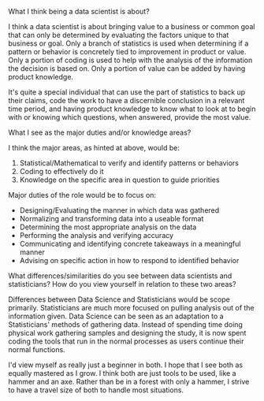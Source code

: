 What I think being a data scientist is about? 

I think a data scientist is about bringing value to a business or common goal that can only be determined by evaluating the factors unique to that business or goal.
Only a branch of statistics is used when determining if a pattern or behavior is concretely tied to improvement in product or value.
Only a portion of coding is used to help with the analysis of the information the decision is based on.
Only a portion of value can be added by having product knowledge.

It's quite a special individual that can use the part of statistics to back up their claims, code the work to have a discernible conclusion in a relevant time period,
and having product knowledge to know what to look at to begin with or knowing which questions, when answered, provide the most value.

What I see as the major duties and/or knowledge areas? 

I think the major areas, as hinted at above, would be:

1. Statistical/Mathematical to verify and identify patterns or behaviors
2. Coding to effectively do it
3. Knowledge on the specific area in question to guide priorities

Major duties of the role would be to focus on:
- Designing/Evaluating the manner in which data was gathered
- Normalizing and transforming data into a useable format
- Determining the most appropriate analysis on the data
- Performing the analysis and verifying accuracy
- Communicating and identifying concrete takeaways in a meaningful manner
- Advising on specific action in how to respond to identified behavior

What differences/similarities do you see between data scientists and statisticians?  How do you view yourself in relation to these two areas?

Differences between Data Science and Statisticians would be scope primarily. Statisticians are much more focused on pulling analysis out of the information given.
Data Science can be seen as an adaptation to a Statisticians' methods of gathering data. Instead of spending time doing physical work gathering samples and designing the study,
it is now spent coding the tools that run in the normal processes as users continue their normal functions.

I'd view myself as really just a beginner in both. I hope that I see both as equally mastered as I grow. I think both are just tools to be used, like a hammer and an axe.
Rather than be in a forest with only a hammer, I strive to have a travel size of both to handle most situations.
